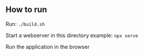 ## How to run

Run:
`./build.sh`

Start a webserver in this directory example:
`npx serve`

Run the application in the browser
